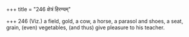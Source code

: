 +++
title = "246 क्षेत्रं हिरण्यम्"

+++
246	(Viz.) a field, gold, a cow, a horse, a parasol and shoes, a seat, grain, (even) vegetables, (and thus) give pleasure to his teacher.
